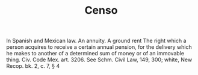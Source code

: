 ---
title: Censo
letter: C
permalink: "/definitions/bld-censo.html"
body: In Spanish and Mexican law. An annuity. A ground rent The right which a person
  acquires to receive a certain annual pension, for the delivery which he makes to
  another of a determined sum of money or of an immovable thing. Civ. Code Mex. art.
  3206. See Schm. Civil Law, 149, 300; white, New Recop. bk. 2, c. 7, § 4
published_at: '2018-07-07'
source: Black's Law Dictionary 2nd Ed (1910)
layout: post
---
